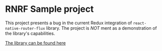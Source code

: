 # RNRF Sample project

This project presents a bug in the current Redux integration of `react-native-router-flux` library.
The project is *NOT* ment as a demonstration of the library's capabilities.

[The library can be found here](https://github.com/aksonov/react-native-router-flux)
